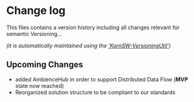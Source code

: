# Change log
This files contains a version history including all changes relevant for semantic Versioning...

*(it is automatically maintained using the ['KornSW-VersioningUtil'](https://github.com/KornSW/VersioningUtil))*




## Upcoming Changes

 - added AmbienceHub in order to support Distributed Data Flow (**MVP** state now reached)
 - Reorganized solution structure to be compliant to our standards



